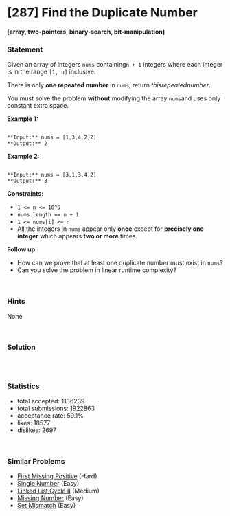 # [287] Find the Duplicate Number

**[array, two-pointers, binary-search, bit-manipulation]**

### Statement

Given an array of integers `nums` containing`n + 1` integers where each integer is in the range `[1, n]` inclusive.

There is only **one repeated number** in `nums`, return *thisrepeatednumber*.

You must solve the problem **without** modifying the array `nums`and uses only constant extra space.


**Example 1:**

```

**Input:** nums = [1,3,4,2,2]
**Output:** 2

```

**Example 2:**

```

**Input:** nums = [3,1,3,4,2]
**Output:** 3

```

**Constraints:**
* `1 <= n <= 10^5`
* `nums.length == n + 1`
* `1 <= nums[i] <= n`
* All the integers in `nums` appear only **once** except for **precisely one integer** which appears **two or more** times.


**Follow up:**
* How can we prove that at least one duplicate number must exist in `nums`?
* Can you solve the problem in linear runtime complexity?


<br />

### Hints

None

<br />

### Solution

```
```

<br />

### Statistics

- total accepted: 1136239
- total submissions: 1922863
- acceptance rate: 59.1%
- likes: 18577
- dislikes: 2697

<br />

### Similar Problems

- [First Missing Positive](https://leetcode.com/problems/first-missing-positive) (Hard)
- [Single Number](https://leetcode.com/problems/single-number) (Easy)
- [Linked List Cycle II](https://leetcode.com/problems/linked-list-cycle-ii) (Medium)
- [Missing Number](https://leetcode.com/problems/missing-number) (Easy)
- [Set Mismatch](https://leetcode.com/problems/set-mismatch) (Easy)

